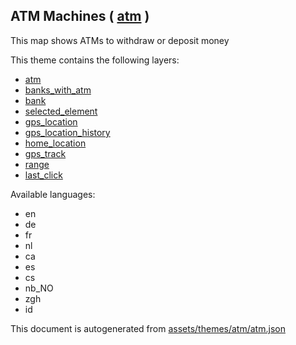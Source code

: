 [//]: # (WARNING: this file is automatically generated. Please find the sources at the bottom and edit those sources)

 ATM Machines ( [atm](https://mapcomplete.osm.be/atm) ) 
--------------------------------------------------------



This map shows ATMs to withdraw or deposit money

This theme contains the following layers:



  - [atm](../Layers/atm.md)
  - [banks_with_atm](../Layers/banks_with_atm.md)
  - [bank](../Layers/bank.md)
  - [selected_element](../Layers/selected_element.md)
  - [gps_location](../Layers/gps_location.md)
  - [gps_location_history](../Layers/gps_location_history.md)
  - [home_location](../Layers/home_location.md)
  - [gps_track](../Layers/gps_track.md)
  - [range](../Layers/range.md)
  - [last_click](../Layers/last_click.md)


Available languages:



  - en
  - de
  - fr
  - nl
  - ca
  - es
  - cs
  - nb_NO
  - zgh
  - id
 

This document is autogenerated from [assets/themes/atm/atm.json](https://github.com/pietervdvn/MapComplete/blob/develop/assets/themes/atm/atm.json)
